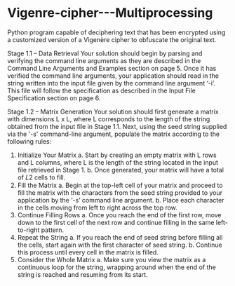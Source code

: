 # Vigenre-cipher---Multiprocessing
Python program capable of deciphering text that has been encrypted using a customized version of a Vigenère cipher to obfuscate the original text.



Stage 1.1 – Data Retrieval
Your solution should begin by parsing and verifying the command line arguments as they are described in the
Command Line Arguments and Examples section on page 5. Once it has verified the command line arguments,
your application should read in the string written into the input file given by the command line argument ‘-i’.
This file will follow the specification as described in the Input File Specification section on page 6.



Stage 1.2 – Matrix Generation
Your solution should first generate a matrix with dimensions L x L, where L corresponds to the length of the
string obtained from the input file in Stage 1.1. Next, using the seed string supplied via the '-s' command-line
argument, populate the matrix according to the following rules:



1. Initialize Your Matrix
a. Start by creating an empty matrix with L rows and L columns, where L is the length of the string
located in the input file retrieved in Stage 1.
b. Once generated, your matrix will have a total of 𝐿2 cells to fill.
2. Fill the Matrix
a. Begin at the top-left cell of your matrix and proceed to fill the matrix with the characters from
the seed string provided to your application by the ‘-s’ command line argument.
b. Place each character in the cells moving from left to right across the top row.
3. Continue Filling Rows
a. Once you reach the end of the first row, move down to the first cell of the next row and
continue filling in the same left-to-right pattern.
4. Repeat the String
a. If you reach the end of seed string before filling all the cells, start again with the first character
of seed string.
b. Continue this process until every cell in the matrix is filled.
5. Consider the Whole Matrix
a. Make sure you view the matrix as a continuous loop for the string, wrapping around when the
end of the string is reached and resuming from its start.
